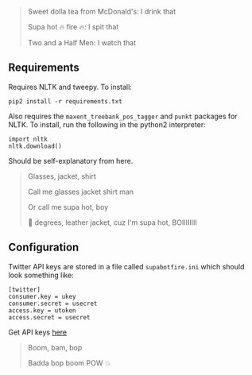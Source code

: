 > Sweet dolla tea from McDonald's: I drink that
>
> Supa hot :fire: fire :fire:: I spit that
>
> Two and a Half Men: I watch that

## Requirements

Requires NLTK and tweepy. To install:

```
pip2 install -r requirements.txt
```

Also requires the `maxent_treebank_pos_tagger` and `punkt` packages for NLTK. To install, run the following in the python2 interpreter:

```
import nltk
nltk.download()

```
Should be self-explanatory from here.

> Glasses, jacket, shirt
>
> Call me glasses jacket shirt man
>
> Or call me supa hot, boy
>
> :100: degrees, leather jacket, cuz I'm supa hot, BOIIIIIIII

## Configuration

Twitter API keys are stored in a file called `supabotfire.ini` which should look something like:

```
[twitter]
consumer.key = ukey
consumer.secret = usecret
access.key = utoken
access.secret = usecret
```

Get API keys [here](https://apps.twitter.com/)

> Boom, bam, bop
>
> Badda bop boom POW :collision:
